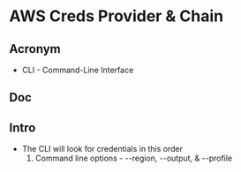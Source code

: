 # AWS Creds Provider & Chain

## Acronym
* CLI - Command-Line Interface

## Doc

## Intro
* The CLI will look for credentials in this order
    1) Command line options - --region, --output, & --profile

